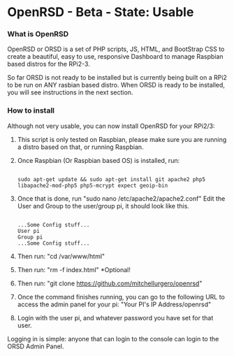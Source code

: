 # OpenRSD - Beta - State: Usable

### What is OpenRSD
OpenRSD or ORSD is a set of PHP scripts, JS, HTML, and BootStrap CSS to create a beautiful, easy to use, responsive Dashboard to manage Raspbian based distros for the RPi2-3.

So far ORSD is not ready to be installed but is currently being built on a RPi2 to be run on ANY rasbian based distro. When ORSD is ready to be installed, you will see instructions in the next section.


### How to install
Although not very usable, you can now install OpenRSD for your RPi2/3:

1. This script is only tested on Raspbian, please make sure you are running a distro based on that, or running Raspbian.
2. Once Raspbian (Or Raspbian based OS) is installed, run:
	
	```
	
	sudo apt-get update && sudo apt-get install git apache2 php5 libapache2-mod-php5 php5-mcrypt expect geoip-bin
	
	```
	
3. Once that is done, run "sudo nano /etc/apache2/apache2.conf" Edit the User and Group to the user/group pi, it should look like this.
	

	```
	
	...Some Config stuff...
	User pi
	Group pi
	...Some Config stuff...
	
	```

4. Then run: "cd /var/www/html"
5. Then run: "rm -f index.html" *Optional!
6. Then run: "git clone https://github.com/mitchellurgero/openrsd"
7. Once the command finishes running, you can go to the following URL to access the admin panel for your pi: "Your PI's IP Address/openrsd"
8. Login with the user pi, and whatever password you have set for that user.

Logging in is simple: anyone that can login to the console can login to the ORSD Admin Panel.

